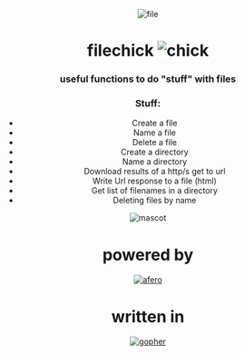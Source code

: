 <div align="center">

![file](https://emojipedia-us.s3.dualstack.us-west-1.amazonaws.com/thumbs/320/au-kddi/196/file-folder_1f4c1.gif) 
# filechick ![chick](https://emojipedia-us.s3.dualstack.us-west-1.amazonaws.com/thumbs/320/sony/336/baby-chick_1f424.png)

<div/>
 

  
### useful functions to do "stuff" with files

### Stuff:
- Create a file
- Name a file
- Delete a file
- Create a directory
- Name a directory 
- Download results of a http/s get to url
- Write Url response to a file (html)
- Get list of filenames in a directory
- Deleting files by name


![mascot](https://imgs.search.brave.com/tz25U7pzyDtZF406hB1DoJLLy6eyB6vg_XDD6kkxYQM/rs:fit:1200:1200:1/g:ce/aHR0cHM6Ly9pLnBp/bmltZy5jb20vb3Jp/Z2luYWxzLzE1LzZl/LzZmLzE1NmU2ZjZm/YTFiOGU4MmY0YzRj/NGNjM2JkNzM5NzNh/LnBuZw)


# powered by 
[![afero](https://cloud.githubusercontent.com/assets/173412/11490338/d50e16dc-97a5-11e5-8b12-019a300d0fcb.png)](https://github.com/spf13/afero)

# written in
[![gopher](https://imgs.search.brave.com/7v7rDUqHdU5pRD8gpLNzOP7Xs39pgD0G5wlD4-Jt09Y/rs:fit:300:335:1/g:ce/aHR0cHM6Ly9sb2dv/ZGl4LmNvbS9sb2dv/LzIxNDI3MDAucG5n)](https://go.dev/)

